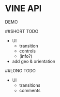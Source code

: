 VINE API
========

[DEMO](http://dumbservices.com/t/vine/)

##SHORT TODO
- UI
	- transition
	- controls
	- (info?)
- add geo & orientation


##LONG TODO

- UI
	- transitions
	- comments